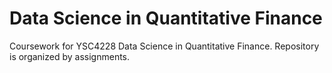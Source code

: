 # Data Science in Quantitative Finance

 Coursework for YSC4228 Data Science in Quantitative Finance. Repository is organized by assignments.

